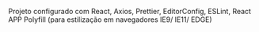 Projeto configurado com React, Axios, Prettier, EditorConfig, ESLint, React APP Polyfill (para estilização em navegadores IE9/ IE11/ EDGE)